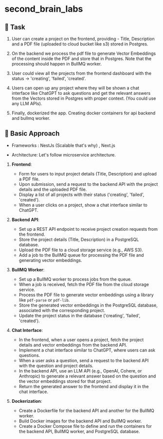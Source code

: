 # second_brain_labs

## 🔗 Task 

1. User can create a project on the frontend, providing - Title, Description and a PDF file (uploaded to cloud bucket like s3) stored in Postgres.

2. On the backend we process the pdf file to generate Vector Embeddings of the content inside the PDF and store that in Postgres. Note that the processing should happen in BullMQ worker.

3. User could view all the projects from the frontend dashboard with the status -> 'creating', 'failed', 'created'.

4. Users can open up any project where they will be shown a chat interface like ChatGPT to ask questions and get the relevant answers from the Vectors stored in Postgres with proper context. (You could use any LLM APIs).

5. Finally, dockerized the app. Creating docker containers for api backend and bullmq worker.

## 🔗 Basic Approach 

- Frameworks : NestJs (Scalable that's why) , Next.js 

- Architecture: Let's follow microservice architecture.

1. **Frontend**:
    - Form for users to input project details (Title, Description) and upload a PDF file.
    - Upon submission, send a request to the backend API with the project details and the uploaded PDF file.
    - Display a list of all projects with their status ('creating', 'failed', 'created').
    - When a user clicks on a project, show a chat interface similar to ChatGPT.

2. **Backend API**:
    - Set up a REST API endpoint to receive project creation requests from the frontend.
    - Store the project details (Title, Description) in a PostgreSQL database.
    - Upload the PDF file to a cloud storage service (e.g., AWS S3).
    - Add a job to the BullMQ queue for processing the PDF file and generating vector embeddings.

3. **BullMQ Worker**:
    - Set up a BullMQ worker to process jobs from the queue.
    - When a job is received, fetch the PDF file from the cloud storage service.
    - Process the PDF file to generate vector embeddings using a library like `pdf-parse` or `pdf-lib`.
    - Store the generated vector embeddings in the PostgreSQL database, associated with the corresponding project.
    - Update the project status in the database ('creating', 'failed', 'created').

4. **Chat Interface**:
    - In the frontend, when a user opens a project, fetch the project details and vector embeddings from the backend API.
    - Implement a chat interface similar to ChatGPT, where users can ask questions.
    - When a user asks a question, send a request to the backend API with the question and project details.
    - In the backend API, use an LLM API (e.g., OpenAI, Cohere, or Anthropic) to generate a relevant answer based on the question and the vector embeddings stored for that project.
    - Return the generated answer to the frontend and display it in the chat interface.

5. **Dockerization**:
    - Create a Dockerfile for the backend API and another for the BullMQ worker.
    - Build Docker images for the backend API and BullMQ worker.
    - Create a Docker Compose file to define and run the containers for the backend API, BullMQ worker, and PostgreSQL database.

